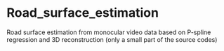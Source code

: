 # Road_surface_estimation
Road surface estimation from monocular video data based on P-spline regression and 3D reconstruction (only a small part of the source codes)
